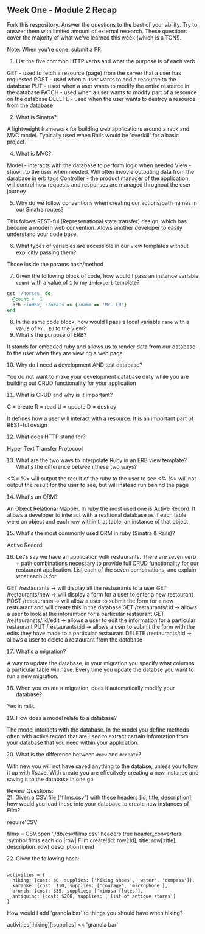 ## Week One - Module 2 Recap

Fork this respository. Answer the questions to the best of your ability. Try to answer them with limited amount of external research. These questions cover the majority of what we've learned this week (which is a TON!). 

Note: When you're done, submit a PR. 

1. List the five common HTTP verbs and what the purpose is of each verb.

  GET - used to fetch a resource (page) from the server that a user has requested 
  POST - used when a user wants to add a resource to the database 
  PUT - used when a user wants to modify the entire resource in the database 
  PATCH - used when a user wants to modify part of a resource on the database 
  DELETE - used when the user wants to destroy a resource from the database 

2. What is Sinatra?

  A lightweight framework for building web applications around a rack and MVC model. Typically used when Rails would be 'overkill' for a basic project. 

4. What is MVC?

  Model - interacts with the database to perform logic when needed 
  View - shown to the user when needed. Will often invovle outputing data from the darabase in erb tags
  Controller - the product manager of the application, will control how requests and responses are managed throghout the user journey

5. Why do we follow conventions when creating our actions/path names in our Sinatra routes?

  This folows REST-ful (Represenational state transfer) design, which has become a modern web convention. Alows another developer to easily understand your code base. 

6. What types of variables are accessible in our view templates without explicitly passing them?

  Those inside the params hash/method

7. Given the following block of code, how would I pass an instance variable `count` with a value of `1` to my `index.erb` template?
  
  ```ruby
  get '/horses' do
    @count =  1
    erb :index, :locals => {:name => 'Mr. Ed'}
  end
  ```

8. In the same code block, how would I pass a local variable `name` with a value of `Mr. Ed` to the view?
9. What's the purpose of ERB?

  It stands for embeded ruby and allows us to render data from our database to the user when they are viewing a web page 

10. Why do I need a development AND test database?

  You do not want to make your development database dirty while you are building out CRUD functionality for your application 

11. What is CRUD and why is it important?
  
  C = create
  R = read
  U = update 
  D = destroy 

  It defines how a user will interact with a resource. It is an important part of REST-ful design

12. What does HTTP stand for? 

  Hyper Text Transfer Protocool 

13. What are the two ways to interpolate Ruby in an ERB view template? What's the difference between these two ways?

  <%= %> will output the result of the ruby to the user to see 
  <% %> will not output the result for the user to see, but will instead run behind the page

14. What's an ORM?

  An Object Relational Mapper. In ruby the most used one is Active Record. It allows a developer to interact with a realtional database as if each table were an object and each row within that table, an instance of that object 


15. What's the most commonly used ORM in ruby (Sinatra & Rails)?

  Active Record 

16. Let's say we have an application with restaurants. There are seven verb + path combinations necessary to provide full CRUD functionality for our restaurant application. List each of the seven combinations, and explain what each is for.

  GET /restaurants -> will display all the restuarants to a user 
  GET /restaurants/new -> will display a form for a user to enter a new restaurant 
  POST /restaurants -> will allow a user to submit the form for a new restuarant and will create this in the database 
  GET /restaurants/:id -> allows a user to look at the inforamtion for a particular restaurant 
  GET /restauransts/:id/edit -> allows a user to edit the information for a particular restaurant 
  PUT /restaurants/:id -> allows a user to submit the form with the edits they have made to a particular restaurant 
  DELETE /restaurants/:id -> allows a user to delete a restaurant from the database 




17. What's a migration? 

 A way to update the database, in your migration you specify what columns a particular table will have. Every time you update the databse you want to run a new migration.

18. When you create a migration, does it automatically modify your database?

Yes in rails. 

19. How does a model relate to a database?

The model interacts with the database. In the model you define methods often with active record that are used to extract certain infomration from your database that you need within your application.

20. What is the difference between `#new` and `#create`?

With new you will not have saved anything to the databse, unless you follow it up with #save. With create you are effecitvely creating a  new instance and saving it to the database in one go

Review Questions:  
21. Given a CSV file (“films.csv”) with these headers [id, title, description], how would you load these into your database to create new instances of Film? 

  require'CSV'

  films = CSV.open './db/csv/films.csv' headers:true header_converters: :symbol 
  films.each do |row|
    Film.create!(id: row[:id], title: row[:title], description: row[:description])
  end



22. Given the following hash:
```

activities = {
  hiking: {cost: $0, supplies: ['hiking shoes', 'water', 'compass']},
  karaoke: {cost: $10, supplies: ['courage', 'microphone'],
  brunch: {cost: $35, supplies: ['mimosa flutes'],
  antiquing: {cost: $200, supplies: ['list of antique stores'] 
}

```
How would I add 'granola bar' to things you should have when hiking?

activities[:hiking][:supplies] << 'granola bar'
